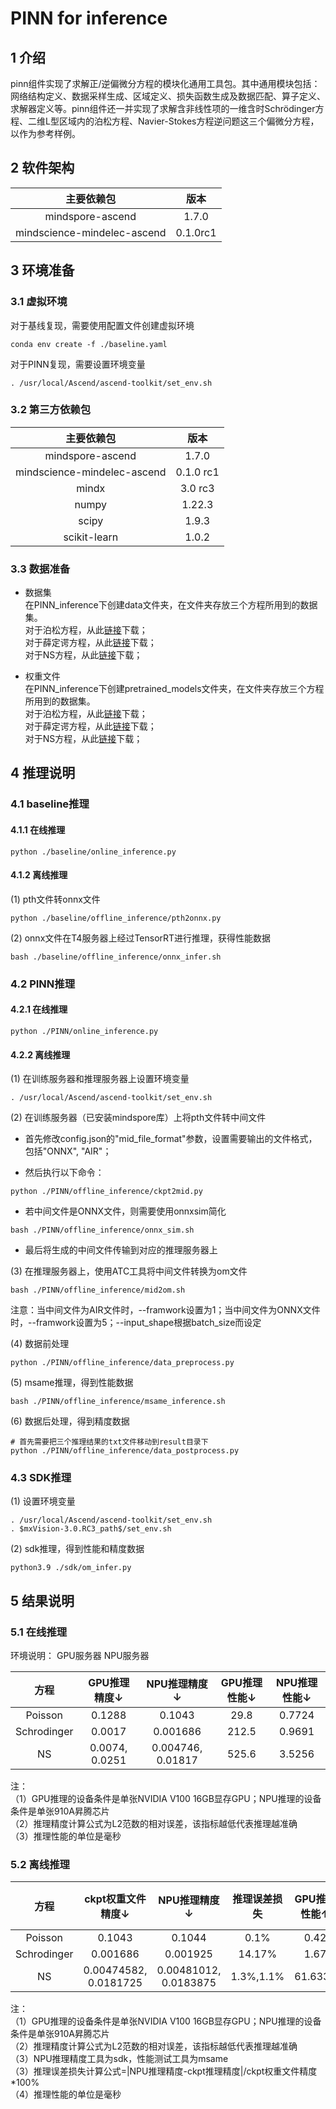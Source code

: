 # PINN for inference

## 1 介绍
pinn组件实现了求解正/逆偏微分方程的模块化通用工具包。其中通用模块包括：网络结构定义、数据采样生成、区域定义、损失函数生成及数据匹配、算子定义、求解器定义等。pinn组件还一并实现了求解含非线性项的一维含时Schrödinger方程、二维L型区域内的泊松方程、Navier-Stokes方程逆问题这三个偏微分方程，以作为参考样例。

## 2 软件架构
| 主要依赖包                    | 版本              |
|--------------------------|-----------------
| <center>mindspore-ascend | <center>1.7.0   |
| <center>mindscience-mindelec-ascend       | <center>0.1.0rc1  |



## 3 环境准备

### 3.1 虚拟环境
对于基线复现，需要使用配置文件创建虚拟环境
```
conda env create -f ./baseline.yaml
```
对于PINN复现，需要设置环境变量
```
. /usr/local/Ascend/ascend-toolkit/set_env.sh
```
### 3.2 第三方依赖包
| 主要依赖包                               | 版本                |
|-------------------------------------|-------------------
| <center>mindspore-ascend            | <center>1.7.0     |
| <center>mindscience-mindelec-ascend | <center>0.1.0 rc1 |
| <center>mindx                       | <center>3.0 rc3   |
| <center>numpy                       | <center>1.22.3    |
| <center>scipy                       | <center>1.9.3     |
| <center>scikit-learn                       | <center>1.0.2     |

### 3.3 数据准备
- 数据集<br>
在PINN_inference下创建data文件夹，在文件夹存放三个方程所用到的数据集。<br>
对于泊松方程，从此[链接](https://mindx.sdk.obs.cn-north-4.myhuaweicloud.com/mindx_science/pinns/Poisson_Lshape_clean.npz)下载；<br>
对于薛定谔方程，从此[链接](http://mindx.sdk.obs.cn-snorth-4.myhuaweicloud.com/mindx_science/pinns/NLS.mat)下载；<br>
对于NS方程，从此[链接](https://mindx.sdk.obs.cn-north-4.myhuaweicloud.com/mindx_science/pinns/cylinder_nektar_wake.mat)下载；<br>


- 权重文件 <br>
在PINN_inference下创建pretrained_models文件夹，在文件夹存放三个方程所用到的数据集。<br>
对于泊松方程，从此[链接](https://mindx.sdk.obs.cn-north-4.myhuaweicloud.com/mindx_science/pinns/Poisson_Lshape_clean.npz)下载；<br>
对于薛定谔方程，从此[链接](http://mindx.sdk.obs.cn-snorth-4.myhuaweicloud.com/mindx_science/pinns/NLS.mat)下载；<br>
对于NS方程，从此[链接](https://mindx.sdk.obs.cn-north-4.myhuaweicloud.com/mindx_science/pinns/cylinder_nektar_wake.mat)下载；<br>

## 4 推理说明

### 4.1 baseline推理
#### 4.1.1 在线推理
```
python ./baseline/online_inference.py
```
#### 4.1.2 离线推理
(1) pth文件转onnx文件
```
python ./baseline/offline_inference/pth2onnx.py
```

(2) onnx文件在T4服务器上经过TensorRT进行推理，获得性能数据
```
bash ./baseline/offline_inference/onnx_infer.sh
```

### 4.2 PINN推理
#### 4.2.1 在线推理
```
python ./PINN/online_inference.py
```
#### 4.2.2 离线推理
(1) 在训练服务器和推理服务器上设置环境变量
```
. /usr/local/Ascend/ascend-toolkit/set_env.sh
```
(2) 在训练服务器（已安装mindspore库）上将pth文件转中间文件
 
- 首先修改config.json的"mid_file_format"参数，设置需要输出的文件格式，包括"ONNX", "AIR"；

- 然后执行以下命令：
```
python ./PINN/offline_inference/ckpt2mid.py
```

- 若中间文件是ONNX文件，则需要使用onnxsim简化
```
bash ./PINN/offline_inference/onnx_sim.sh
```
- 最后将生成的中间文件传输到对应的推理服务器上

(3) 在推理服务器上，使用ATC工具将中间文件转换为om文件
```
bash ./PINN/offline_inference/mid2om.sh
```
注意：当中间文件为AIR文件时，--framwork设置为1；当中间文件为ONNX文件时，--framwork设置为5；--input_shape根据batch_size而设定

(4) 数据前处理
```
python ./PINN/offline_inference/data_preprocess.py
```
(5) msame推理，得到性能数据
```
bash ./PINN/offline_inference/msame_inference.sh
```
(6) 数据后处理，得到精度数据
```
# 首先需要把三个推理结果的txt文件移动到result目录下
python ./PINN/offline_inference/data_postprocess.py
```
### 4.3 SDK推理
(1) 设置环境变量
```
. /usr/local/Ascend/ascend-toolkit/set_env.sh
. $mxVision-3.0.RC3_path$/set_env.sh
```
(2) sdk推理，得到性能和精度数据
```
python3.9 ./sdk/om_infer.py
```
## 5 结果说明
### 5.1 在线推理
环境说明：
GPU服务器
NPU服务器


| 方程         | GPU推理精度↓    | NPU推理精度↓                   | GPU推理性能↓      |NPU推理性能↓
|---------------|------|----------------------------|---------------|----  
| <center>Poisson   | <center>0.1288  | <center>0.1043             | <center>29.8  |<center>0.7724
| <center>Schrodinger | <center>0.0017 | <center>0.001686           | <center>212.5 |<center>0.9691
| <center>NS    | <center>0.0074, 0.0251 | <center> 0.004746, 0.01817 | <center>525.6  |<center>3.5256

注：\
（1）GPU推理的设备条件是单张NVIDIA V100 16GB显存GPU；NPU推理的设备条件是单张910A昇腾芯片\
（2）推理精度计算公式为L2范数的相对误差，该指标越低代表推理越准确\
（3）推理性能的单位是毫秒
### 5.2 离线推理
| 方程         | ckpt权重文件精度↓                   | NPU推理精度↓                      | 推理误差损失            |GPU推理性能↑  |NPU推理性能↑
|--------------------------|-------------------------------|-------------------------------|-------------------|---- | ---|
| <center>Poisson    | <center>0.1043                | <center>0.1044                | <center>0.1%      |<center>0.42    |<center>1.40
| <center>Schrodinger | <center>0.001686              | <center> 0.001925             | <center>14.17%    |<center>1.67    |<center>4.13
| <center>NS       | <center>0.00474582, 0.0181725 | <center>0.00481012, 0.0183875 | <center>1.3%,1.1% |<center>61.6339 |<center>28.003
注：\
（1）GPU推理的设备条件是单张NVIDIA V100 16GB显存GPU；NPU推理的设备条件是单张910A昇腾芯片\
（2）推理精度计算公式为L2范数的相对误差，该指标越低代表推理越准确\
（3）NPU推理精度工具为sdk，性能测试工具为msame\
（3）推理误差损失计算公式=|NPU推理精度-ckpt推理精度|/ckpt权重文件精度 *100% \
（4）推理性能的单位是毫秒

